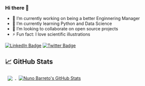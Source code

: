 ### Hi there 👋

- 🔭 I’m currently working on being a better Enginnering Manager
- 🌱 I’m currently learning Python and Data Science
- 👯 I’m looking to collaborate on open source projects
- ⚡ Fun fact: I love scientific illustrations


[![LinkedIn Badge](https://img.shields.io/badge/LinkedIn-Profile-informational?style=flat&logo=linkedin&logoColor=white&color=0D76A8)](https://www.linkedin.com/in/nunobarreto/)
[![Twitter Badge](https://img.shields.io/badge/Twitter-Profile-informational?style=flat&logo=twitter&logoColor=white&color=1CA2F1)](https://twitter.com/nbarr)

## 📈 GitHub Stats

<a href="https://github.com/washimimizuku">
  <img align="center" style="margin:0.5rem" src="https://github-readme-stats.vercel.app/api/top-langs/?username=washimimizuku&hide=Java,CSS&title_color=f3b745&text_color=fff&icon_color=f3b745&bg_color=14171A" />
</a>

<a href="https://github.com/washimimizuku">
  <img align="center" style="margin:0.5rem" src="https://github-readme-stats.vercel.app/api?username=washimimizuku&show_icons=true&line_height=27&count_private=true&title_color=f3b745&text_color=fff&icon_color=fff&bg_color=14171A" alt="Nuno Barreto's GitHub Stats" />
</a>
